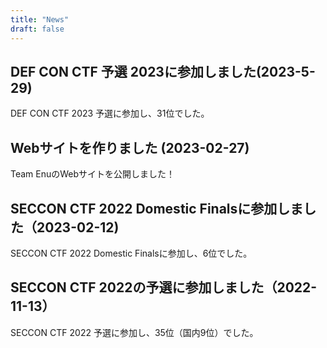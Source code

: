 ```yaml
---
title: "News"
draft: false
---
```



## DEF CON CTF 予選 2023に参加しました(2023-5-29)

DEF CON CTF 2023 予選に参加し、31位でした。

## Webサイトを作りました (2023-02-27)  

Team EnuのWebサイトを公開しました！

## SECCON CTF 2022 Domestic Finalsに参加しました（2023-02-12)

SECCON CTF 2022 Domestic Finalsに参加し、6位でした。

## SECCON CTF 2022の予選に参加しました（2022-11-13）

SECCON CTF 2022 予選に参加し、35位（国内9位）でした。

<!-- ## スタックに関するPwnの勉強会（2022-11-11） -->

<!-- もうすぐSECCON予選ということで、通常の勉強会に加えて、イベントとして昨年のPwn問題を題材に勉強会を開催しました。  	 -->

<!-- - [詳細](../posts/2022111101/) -->
